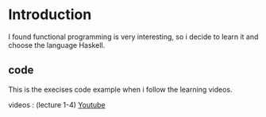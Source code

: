 # Introduction

I found functional programming is very interesting, so i decide to learn it and choose the language Haskell. 

## code
This is the execises code example when i follow the learning videos.

videos : (lecture 1-4)
[Youtube](https://www.youtube.com/watch?v=6MsQcUprO9o)
